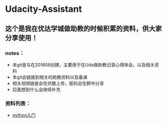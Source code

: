 # Udacity-Assistant
## 这个是我在优达学城做助教的时候积累的资料，供大家分享使用！
### notes：

- 本git是与在201806创建，主要用于在Uda做助教记录心得体会，以及相关资料
- 本git会链接到相关的助教资料以及备课
- 相关视频链接会在优酷上传，密码会在群中分享
- 后面想到什么会继续补充

### 资料列表：
- [python入门](https://github.com/AAAlvin/-Udacity-Assistant/blob/master/python%E5%85%A5%E9%97%A8.md)
